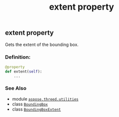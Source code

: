 ﻿---
title: extent property
second_title: Aspose.3D for Python via .NET API References
description: 
type: docs
weight: 110
url: /python-net/aspose.threed.utilities/boundingbox/extent/
is_root: false
---

## extent property


Gets the extent of the bounding box.
### Definition:
```python
@property
def extent(self):
    ...
```

### See Also
* module [`aspose.threed.utilities`](../../)
* class [`BoundingBox`](/3d/python-net/aspose.threed.utilities/boundingbox)
* class [`BoundingBoxExtent`](/3d/python-net/aspose.threed.utilities/boundingboxextent)
